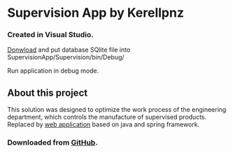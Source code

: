 # Supervision App by Kerellpnz

### Created in Visual Studio.

[Donwload](https://drive.google.com/file/d/12-wUrEFnTYqw3lckAZcg0txQjbfZHHEL/view?usp=sharing) and put database SQlite file into SupervisionApp/Supervision/bin/Debug/

Run application in debug mode.

## About this project

This solution was designed to optimize the work process of the engineering department, which controls the manufacture of supervised products.
Replaced by [web application](https://github.com/kerellpnz/tnn-web-database) based on java and spring framework.

### Downloaded from [GitHub](https://github.com/kerellpnz?tab=repositories).
